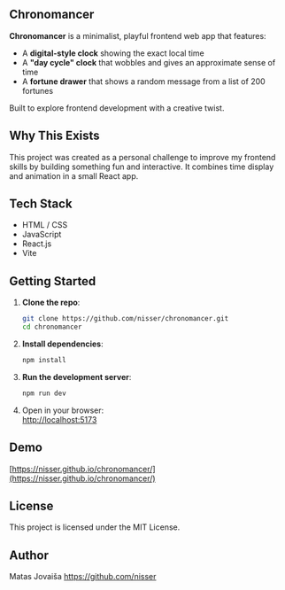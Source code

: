 ## Chronomancer

**Chronomancer** is a minimalist, playful frontend web app that features:

- A **digital-style clock** showing the exact local time
- A **"day cycle" clock** that wobbles and gives an approximate sense of time
- A **fortune drawer** that shows a random message from a list of 200 fortunes

Built to explore frontend development with a creative twist.

## Why This Exists

This project was created as a personal challenge to improve my frontend skills by building something fun and interactive.
It combines time display and animation in a small React app.

## Tech Stack

- HTML / CSS
- JavaScript
- React.js
- Vite

## Getting Started

1. **Clone the repo**:
   ```bash
   git clone https://github.com/nisser/chronomancer.git
   cd chronomancer
   ```

2. **Install dependencies**:
   ```bash
   npm install
   ```

3. **Run the development server**:
   ```bash
   npm run dev
   ```

4. Open in your browser:  
   [http://localhost:5173](http://localhost:5173)

## Demo

[https://nisser.github.io/chronomancer/](https://nisser.github.io/chronomancer/)

## License

This project is licensed under the MIT License.

## Author
Matas Jovaiša
https://github.com/nisser